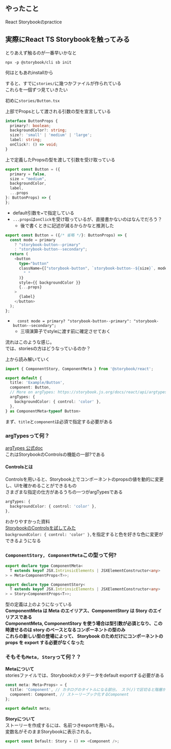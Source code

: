 ## やったこと
React Storybookのpractice  

## 実際にReact TS Storybookを触ってみる
とりあえず触るのが一番早いかなと  

```shell
npx -p @storybook/cli sb init
```

何はともあれinstallから  

すると、すでに`stories/`に幾つかファイルが作られている  
これらを一個ずつ見ていきたい  

初めに`stories/Button.tsx`

上部でPropsとして渡される引数の型を宣言している  
```ts
interface ButtonProps {
  primary?: boolean;
  backgroundColor?: string;
  size?: 'small' | 'medium' | 'large';
  label: string;
  onClick?: () => void;
}
```

上で定義したPropsの型を渡して引数を受け取っている
```ts
export const Button = ({
  primary = false,
  size = "medium",
  backgroundColor,
  label,
  ...props
}: ButtonProps) => {
};
```
- default引数を`=`で指定している
- `...props`は`onClick`を受け取っているが、直接書かないのはなんでだろう？
  - 後で書くときに記述が減るからかなと推測した

```ts
export const Button = ({/* 省略 */}: ButtonProps) => {
  const mode = primary
    ? "storybook-button--primary"
    : "storybook-button--secondary";
  return (
    <button
      type="button"
      className={["storybook-button", `storybook-button--${size}`, mode].join(
        " "
      )}
      style={{ backgroundColor }}
      {...props}
    >
      {label}
    </button>
  );
};
```
- `  const mode = primary? "storybook-button--primary": "storybook-button--secondary";`
  - 三項演算子でstyleに渡す前に確定させておく

流れはこのような感じ。  
では、storiesの方はどうなっているのか？  

上から読み解いていく  
```ts
import { ComponentStory, ComponentMeta } from '@storybook/react';

export default {
  title: 'Example/Button',
  component: Button,
  // More on argTypes: https://storybook.js.org/docs/react/api/argtypes
  argTypes: {
    backgroundColor: { control: 'color' },
  },
} as ComponentMeta<typeof Button>
```
まず、`title`と`component`は必須で指定する必要がある  
### argTypesって何？
[argTypes 公式doc](https://storybook.js.org/docs/react/api/argtypes)  
これはStorybookのControlsの機能の一部?である  
#### Controlsとは
Controlsを用いると、Storybook上でコンポーネントのpropsの値を動的に変更し、UIを確かめることができるもの  
さまざまな指定の仕方があるうちの一つがargTypesである 

```ts
argTypes: {
  backgroundColor: { control: 'color' },
},
```
わかりやすかった資料  
[StorybookのControlsを試してみた](https://blog.web.nifty.com/engineer/3540)  
`backgroundColor: { control: 'color' },`を指定すると色を好きな色に変更ができるようになる  

### `ComponentStory, ComponentMeta`この型って何?
```ts
export declare type ComponentMeta<
  T extends keyof JSX.IntrinsicElements | JSXElementConstructor<any>
> = Meta<ComponentProps<T>>;

export declare type ComponentStory<
  T extends keyof JSX.IntrinsicElements | JSXElementConstructor<any>
> = Story<ComponentProps<T>>;
```
型の定義は上のようになっている  
**ComponentMeta は Meta のエイリアス、ComponentStory は Story のエイリアスである**  
**ComponentMeta, ComponentStory を使う場合は型引数が必須となり、この時渡せるのは story のベースとなるコンポーネントの型のみ**  
**これらの新しい型の登場によって、 Storybook のためだけにコンポーネントの props を export する必要がなくなった**  

### そもそも`Meta, Story`って何？？
**Metaについて**  
storiesファイルでは、Storybookのメタデータをdefault exportする必要がある  
```ts
const meta: Meta<Props> = {
  title: 'Component', // カタログのタイトルになる部分。 スラ(/)で区切ると階層ができる。
  component: Component, // ストーリーブック化するComponent
};

export default meta;
```
**Storyについて**  
ストーリーを作成するには、名前つきexportを用いる。  
変数名がそのままStorybookに表示される。
```ts
export const Default: Story = () => <Component />;
```


